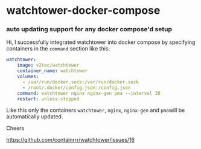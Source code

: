 # watchtower-docker-compose
### auto updating support for any docker compose'd setup


Hi,
I successfully integrated watchtower into docker compose by specifying containers in the `command` section like this:

```yaml
watchtower:
    image: v2tec/watchtower
    container_name: watchtower
    volumes:
      - /var/run/docker.sock:/var/run/docker.sock
      - /root/.docker/config.json:/config.json
    command: watchtower nginx nginx-gen pma --interval 30
    restart: unless-stopped
```

Like this only the containers `watchtower`, `nginx`, `nginx-gen` and `pma`will be automatically updated.

Cheers


https://github.com/containrrr/watchtower/issues/16
